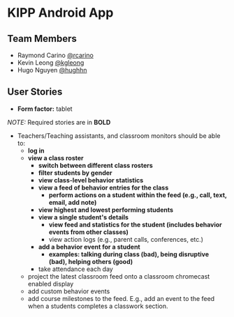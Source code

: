 # KIPP Android App

## Team Members
* Raymond Carino [@rcarino](https://github.com/rcarino)
* Kevin Leong [@kgleong](https://github.com/kgleong)
* Hugo Nguyen [@hughhn](https://github.com/hughhn)

## User Stories
* **Form factor:** tablet

*NOTE:* Required stories are in **BOLD**

* Teachers/Teaching assistants, and classroom monitors should be able to:
    * **log in**
    * **view a class roster**
        * **switch between different class rosters**
        * **filter students by gender**
        * **view class-level behavior statistics**
        * **view a feed of behavior entries for the class**
            * **perform actions on a student within the feed (e.g., call, text, email, add note)**
        * **view highest and lowest performing students**
        * **view a single student's details**
            * **view feed and statistics for the student (includes behavior events from other classes)**
            * view action logs (e.g., parent calls, conferences, etc.)
        * **add a behavior event for a student**
            * **examples: talking during class (bad), being disruptive (bad), helping others (good)**
        * take attendance each day
    * project the latest classroom feed onto a classroom chromecast enabled display
    * add custom behavior events
    * add course milestones to the feed.  E.g., add an event to the feed when a students completes a classwork section.
        
        
    
